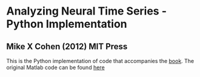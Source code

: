 # Analyzing Neural Time Series - Python Implementation
## Mike X Cohen (2012) MIT Press
This is the Python implementation of code that accompanies the [book](https://www.amazon.com/Analyzing-Neural-Time-Data-Practice/dp/0262019876).
The original Matlab code can be found [here](https://github.com/mikexcohen/AnalyzingNeuralTimeSeries/tree/main)
